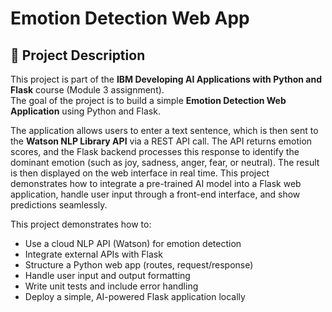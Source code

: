 # Emotion Detection Web App

## 📖 Project Description

This project is part of the **IBM Developing AI Applications with Python and Flask** course (Module 3 assignment).  
The goal of the project is to build a simple **Emotion Detection Web Application** using Python and Flask.  

The application allows users to enter a text sentence, which is then sent to the **Watson NLP Library API** via a REST API call. The API returns emotion scores, and the Flask backend processes this response to identify the dominant emotion (such as joy, sadness, anger, fear, or neutral). The result is then displayed on the web interface in real time. This project demonstrates how to integrate a pre-trained AI model into a Flask web application, handle user input through a front-end interface, and show predictions seamlessly.
 
This project demonstrates how to:  
- Use a cloud NLP API (Watson) for emotion detection  
- Integrate external APIs with Flask  
- Structure a Python web app (routes, request/response)  
- Handle user input and output formatting  
- Write unit tests and include error handling  
- Deploy a simple, AI-powered Flask application locally  

